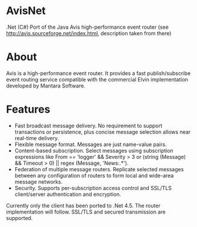 AvisNet
=======

.Net (C#) Port of the Java Avis high-performance event router (see http://avis.sourceforge.net/index.html, description taken from there)


About
=====
Avis is a high-performance event router. It provides a fast publish/subscribe event routing service compatible with the commercial Elvin implementation developed by Mantara Software.

Features
========
* Fast broadcast message delivery. No requirement to support transactions or persistence, plus concise message selection allows near real-time delivery.
* Flexible message format. Messages are just name-value pairs.
* Content-based subscription. Select messages using subscription expressions like From == 'logger' && Severity > 3 or (string (Message) && Timeout > 0) || regex (Message, 'News:.*').
* Federation of multiple message routers. Replicate selected messages between any configuration of routers to form local and wide-area message networks.
* Security. Supports per-subscription access control and SSL/TLS client/server authentication and encryption.

Currently only the client has been ported to .Net 4.5. The router implementation will follow.
SSL/TLS and secured transmission are supported.
